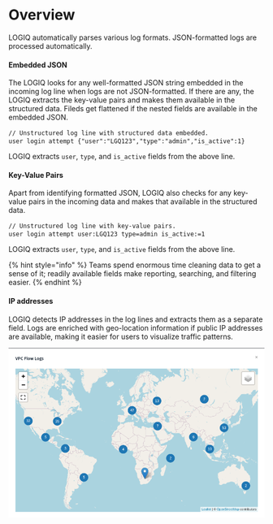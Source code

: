 # Overview

LOGIQ automatically parses various log formats. JSON-formatted logs are processed automatically.&#x20;

#### Embedded JSON

The LOGIQ looks for any well-formatted JSON string embedded in the incoming log line when logs are not JSON-formatted. If there are any, the LOGIQ extracts the key-value pairs and makes them available in the structured data. Fileds get flattened if the nested fields are available in the embedded JSON.

```
// Unstructured log line with structured data embedded.
user login attempt {"user":"LGQ123","type":"admin","is_active":1}
```

LOGIQ extracts `user`, `type`, and `is_active` fields from the above line.

#### Key-Value Pairs

Apart from identifying formatted JSON, LOGIQ also checks for any key-value pairs in the incoming data and makes that available in the structured data.&#x20;

```
// Unstructured log line with key-value pairs.
user login attempt user:LGQ123 type=admin is_active:=1
```

LOGIQ extracts `user`, `type`, and `is_active` fields from the above line.

{% hint style="info" %}
Teams spend enormous time cleaning data to get a sense of it; readily available fields make reporting, searching, and filtering easier.
{% endhint %}

#### IP addresses

LOGIQ detects IP addresses in the log lines and extracts them as a separate field. Logs are enriched with geo-location information if public IP addresses are available, making it easier for users to visualize traffic patterns.

![](<../.gitbook/assets/image (13).png>)
